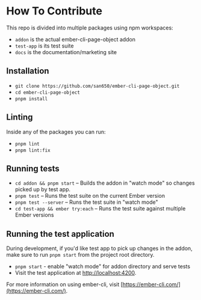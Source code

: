 # How To Contribute

This repo is divided into multiple packages using npm workspaces:

- `addon` is the actual ember-cli-page-object addon
- `test-app` is its test suite
- `docs` is the documentation/marketing site

## Installation

- `git clone https://github.com/san650/ember-cli-page-object.git`
- `cd ember-cli-page-object`
- `pnpm install`

## Linting

Inside any of the packages you can run:

- `pnpm lint`
- `pnpm lint:fix`

## Running tests

- `cd addon && pnpm start` – Builds the addon in "watch mode" so changes picked up by test app.
- `pnpm test` – Runs the test suite on the current Ember version
- `pnpm test --server` – Runs the test suite in "watch mode"
- `cd test-app && ember try:each` – Runs the test suite against multiple Ember versions

## Running the test application

During development, if you'd like test app to pick up changes in the addon, make sure to run
`pnpm start` from the project root directory.

- `pnpm start` - enable "watch mode" for addon directory and serve tests
- Visit the test application at [http://localhost:4200](http://localhost:4200).

For more information on using ember-cli, visit [https://ember-cli.com/](https://ember-cli.com/).
